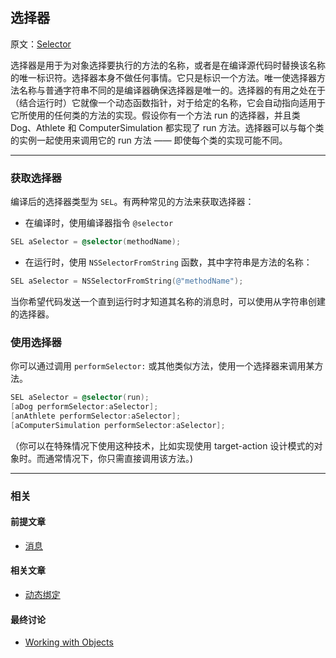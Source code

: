 ## 选择器

原文：[Selector](https://developer.apple.com/library/archive/documentation/General/Conceptual/DevPedia-CocoaCore/Selector.html#//apple_ref/doc/uid/TP40008195-CH48-SW1)

选择器是用于为对象选择要执行的方法的名称，或者是在编译源代码时替换该名称的唯一标识符。选择器本身不做任何事情。它只是标识一个方法。唯一使选择器方法名称与普通字符串不同的是编译器确保选择器是唯一的。选择器的有用之处在于（结合运行时）它就像一个动态函数指针，对于给定的名称，它会自动指向适用于它所使用的任何类的方法的实现。假设你有一个方法 run 的选择器，并且类 Dog、Athlete 和 ComputerSimulation 都实现了 run 方法。选择器可以与每个类的实例一起使用来调用它的 run 方法 —— 即使每个类的实现可能不同。

---

### 获取选择器

编译后的选择器类型为 `SEL`。有两种常见的方法来获取选择器：

* 在编译时，使用编译器指令 `@selector`

```objectivec
SEL aSelector = @selector(methodName);
```

* 在运行时，使用 `NSSelectorFromString` 函数，其中字符串是方法的名称：

```objectivec
SEL aSelector = NSSelectorFromString(@"methodName");
```


当你希望代码发送一个直到运行时才知道其名称的消息时，可以使用从字符串创建的选择器。

### 使用选择器

你可以通过调用 `performSelector:` 或其他类似方法，使用一个选择器来调用某方法。

```objectivec
SEL aSelector = @selector(run);
[aDog performSelector:aSelector];
[anAthlete performSelector:aSelector];
[aComputerSimulation performSelector:aSelector];
```

（你可以在特殊情况下使用这种技术，比如实现使用 target-action 设计模式的对象时。而通常情况下，你只需直接调用该方法。)

---

### 相关

#### 前提文章

* [消息](https://github.com/teney97/iOS-CocoaCoreCompetencies-Chinese/blob/main/Content/消息.md)

#### 相关文章

- [动态绑定](https://github.com/teney97/iOS-CocoaCoreCompetencies-Chinese/blob/main/Content/动态绑定.md)

#### 最终讨论

* [Working with Objects](https://developer.apple.com/library/archive/documentation/Cocoa/Conceptual/ProgrammingWithObjectiveC/WorkingwithObjects/WorkingwithObjects.html#//apple_ref/doc/uid/TP40011210-CH4)